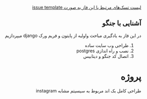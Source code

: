 <div dir="rtl" align='right'>


[لیست تسک‌های مرتبط با این فاز به صورت issue template](./issue-Phase01.md)

## آشنایی با جنگو
 
 در این فاز به یادگیری مباحث واولیه  از پایتون و فریم ورک django میپردازیم
 
 1. طراحی وب سایت ساده
 1. نصب و راه اندازی postgres
 1. اتصال کد جنگو و دیتابیس
 
 
 # پروژه
 طراحی کامل بک اند مربوط به  سیسیتم مشابه instagram
 
 
 

